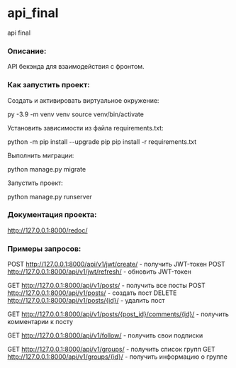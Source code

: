 # api_final
api final

### Описание:
API бекэнда для взаимодействия с фронтом. 

### Как запустить проект:
Cоздать и активировать виртуальное окружение:

py -3.9 -m venv venv
source venv/bin/activate

Установить зависимости из файла requirements.txt:

python -m pip install --upgrade pip
pip install -r requirements.txt

Выполнить миграции:

python manage.py migrate

Запустить проект:

python manage.py runserver

### Документация проекта:

http://127.0.0.1:8000/redoc/

### Примеры запросов:

POST http://127.0.0.1:8000/api/v1/jwt/create/ - получить JWT-токен
POST http://127.0.0.1:8000/api/v1/jwt/refresh/ - обновить JWT-токен


GET http://127.0.0.1:8000/api/v1/posts/ - получить все посты
POST http://127.0.0.1:8000/api/v1/posts/ - создать пост
DELETE http://127.0.0.1:8000/api/v1/posts/{id}/ - удалить пост

GET http://127.0.0.1:8000/api/v1/posts/{post_id}/comments/{id}/ - получить комментарии к посту

GET http://127.0.0.1:8000/api/v1/follow/ - получить свои подписки

GET http://127.0.0.1:8000/api/v1/groups/ - получить список групп
GET http://127.0.0.1:8000/api/v1/groups/{id}/  - получить информацию о группе
